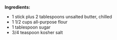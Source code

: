 **Ingredients:**
- 1 stick plus 2 tablespoons unsalted butter, chilled
- 1 1/2 cups all-purpose flour
- 1 tablespoon sugar
- 3/4 teaspoon kosher salt
